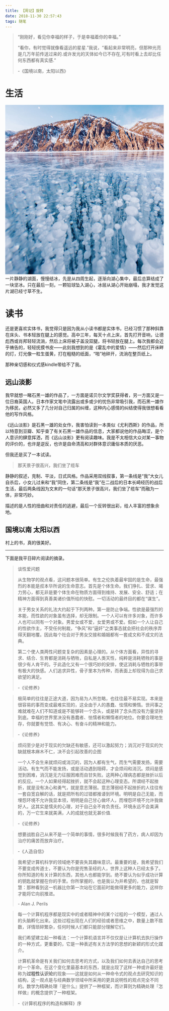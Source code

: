 ```yaml
---
title: 【周记】旋转
date: 2018-11-30 22:57:43
tags: 随笔
---
```


> “刚刚好，看见你幸福的样子，于是幸福着你的幸福。”
>
> “看你，有时觉得就像看遥远的星星.”我说，“看起来非常明亮，但那种光亮是几万年前传送过来的.或许发光的天体如今已不存在,可有时看上去却比任何东西都有真实感.”
>
> -《国境以南，太阳以西》

<!--more-->


# 生活

![rustylake](https://raw.githubusercontent.com/Shiyuang-scu/blog_img/master/rusty_lake.jpg)一片静静的湖面，慢慢结冰，先是从四周生起，逐渐向湖心集中，最后总算结成了一块坚冰。只在最后一刻，一颗铅球坠入湖心，冰层从湖心开始崩塌，我才发觉这片湖已经寸草不生。

# 读书

还是更喜欢实体书，我觉得只是因为我从小读书都是实体书，已经习惯了那种斜靠在床头、书本轻放在腿上的感觉。高中三年，每天十点上床，首先打开音响，让德彪西或肖邦轻轻流淌，然后上床将被子盖没双腿，将书轻放在腿上。每次我都会近乎祷告的，轻轻抚摸书皮——此刻我想到的是《霍乱中的爱情》——然后打开床畔的灯，灯光像一粒生蛋黄，打在粗糙的纸面，“啪”地碎开，流淌在整页纸上。

那种亲切感和仪式感kindle带给不了我。

## 远山淡影

我早就想一睹石黑一雄的作品了，一方面是诺贝尔文学奖获得者，另一方面又是一位日裔英国人。日本作家文笔中流露出或多或少的忧伤非常吸引我，而石黑一雄作为移民，必然又多了几分对自己归属的纠缠，这种内心感情的纠结使得我很想看看他的写作风格。

《远山淡影》是石黑一雄的处女作，我害怕读到一本类似《尤利西斯》的作品，所以特意到豆瓣、知乎查了有关石黑一雄作品的信息，大家都说他的作品晦涩，是个人意识的肆意挥洒，而《远山淡影》更有阅读趣味。我是不太相信大众对某一事物的评价的，也许是逆反，也许是自命清高和对群体意识庸俗本质的厌恶。

但我还是买了一本试读。

> 那天景子很高兴，我们坐了缆车

静静的叙述，克制、平淡，日式风格。作品采用双线叙事，第一条线是“我”大女儿自杀后，小女儿过来和“我”同住，第二条线是“我”在二战后的日本长崎经历的战后生活，最后两条线因为文末的一句话“那天景子很高兴，我们坐了缆车”而融为一体，非常巧妙。

描述的是人性的扭曲和对责任的逃避，最后一个反转很出彩，给人丰富的想象余地。

## 国境以南 太阳以西

村上的书，真的很美好。

-------------

下面是我平日碎片阅读的摘录。





> 谈性爱问题
>
> 从生物学的观点看，这问题本很简单。有生之伦执着最牢固的是生命，最强烈的本能是叔本华所说的生命意志。首先是个体生命。我们挣扎、营求、竭力劳心，都无非是要个体生命在物质方面得到维持、发展、安全、舒适；在精神方面得到真善美诸价值所给的快慰。一切活动的最终目的都在“谋生”。
>
> 关于男女关系的礼法大约起于下列两种。第一是防止争端。性欲是最强烈的本能，而性欲的对象虽有选择，却无限制。一个人可以有许多对象，而许多人也可以同有一个对象。男爱女或不爱，女爱男或不爱。假如一个人让自己的性欲作主，不受任何制裁，“争风”和“逼奸”之类事态就会把社会的秩序弄得天翻地覆。因此每个社会对于男女交接和婚姻都有一套成文和不成文的法典。
>
> 第二个使人类两性问题变复杂的因素是心理的。从个体方面看，异性的寻求、结合、生育都是消耗与牺牲，自私是人类天性，纯粹是消耗牺牲的事是很少有人肯干的。于此造化又有一个很巧妙的安排，使这消耗与牺牲的事带有极大的快感。人们追求异性，骨子里本为传种，而表面上却现得为自己求欲望的满足。
>
> -《论修养》




> 极简单的往往是正途大道，因为易为人所忽略，也往往最不易实现。本来是很容易的事而变成最难实现的，这全由于人的愚蠢、怯懦和懒惰。世间事之难就难在人们不知道或是不能够转一个念头，或是转了念头而没有力量坚持到底。幸福的世界里决没有愚蠢者、怯懦者和懒惰者的地位。你要合理地生存，你就要有觉悟、有决心、有奋斗的精神和能力。
>
> -《论修养》



> 烦闷至少是对于现实的欠缺还有敏感，还可以激起努力；消沉对于现实的欠缺就根本麻木不仁，决不会引起改善的企图
>
> 一个人不会生来就烦闷或消沉的，因为人都有生气，而生气需要发扬，需要活动。有生气而不能发扬，或是活动遇到阻碍，才会烦闷和消沉。烦闷是感觉到困难，消沉是无力征服困难而自甘失败。这两种心理病态都是挫折以后的反应。一个人如果经得起挫折，就不会起这种心理变态。所谓经不起挫折，就是没有决心和勇气，就是意志薄弱。意志薄弱经不起挫折的人往往有一套自宽自解的话，就是把所有的过错都推诿到环境。明明是自己无能，而埋怨环境不允许我显本领，明明是自己甘心做坏人，而埋怨环境不允许我做好人。这其实是懦夫的心理，对于自己全不肯负责任。环境永远不会美满的，万一它生来就美满，人的成就也就无甚价值.
>
> -《论修养》





> 想要战胜自己从来不是一个简单的事情，很多时候我有了药方，病人却因为治疗的痛苦而放弃治疗。
>
> -《人造自信》



> 我希望计算机科学的领域绝不要丧失其趣味意识。最重要的是，我希望我们不要变成传道士，不要认为你是兜售圣经的人，世界上这种人已经太多了。你所知道的有关计算的东西，其他人也都能学到。绝不要认为似乎成功计算的钥匙就掌握在你的手里。你所掌握的，也是我认为并希望的，也就是智慧：那种看到这一机器比你第一次站在它面前时能做得更多的能力，这样你才能将它向前推进。
>
>  \- Alan J. Perils



> 每一个计算机程序都是现实中的或者精神中的某个过程的一个模型，通过人的头脑孵化出来。这些过程出现在人们的经验或者思维之中，数量上数不胜数，详情琐碎繁杂，任何时候人们都只能部分理解它们。
>
> 我们希望建立起一种看法：一个计算机语言并不仅仅是让计算机去执行操作的一种方式，更重要的，它是一种表述有关方法学的思想的新颖的形式化媒介。
>
> 计算机革命是有关我们如何去思考的方式，以及我们如何去表达自己的思考的一个革命。在这个变化里最基本的东西，就是出现了这样一种或许最好是称为**过程性认识论**的现象——这就是如何从一种命令式的观点去研究知识的结构，这一观点是与经典数学领域中所采用的更具说明性的观点完全不同的。数学为精确处理『是什么』提供了一种框架，而计算则为精确处理『怎样做』的概念提供了一种框架。
>
> -《计算机程序的构造和解释》序